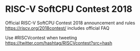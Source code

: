 # RISC-V SoftCPU Contest 2018
Official RISC-V SoftCPU Contest 2018 announcement and rules https://riscv.org/2018contest/ includes official FAQ

Use #RISCVcontest when tweeting https://twitter.com/hashtag/RISCVcontest?src=hash
